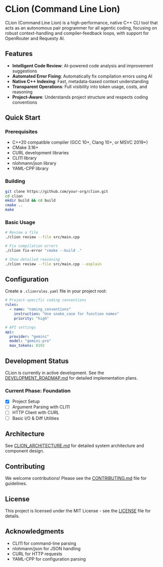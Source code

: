 # CLion (Command Line Lion)

CLion (Command Line Lion) is a high-performance, native C++ CLI tool that acts as an autonomous pair programmer for all agentic coding, focusing on robust context-handling and compiler-feedback loops, with support for OpenRouter and Requesty AI.

## Features

- **Intelligent Code Review**: AI-powered code analysis and improvement suggestions
- **Automated Error Fixing**: Automatically fix compilation errors using AI
- **Native C++ Indexing**: Fast, metadata-based context understanding
- **Transparent Operations**: Full visibility into token usage, costs, and reasoning
- **Project-Aware**: Understands project structure and respects coding conventions

## Quick Start

### Prerequisites

- C++20 compatible compiler (GCC 10+, Clang 10+, or MSVC 2019+)
- CMake 3.16+
- CURL development libraries
- CLI11 library
- nlohmann/json library
- YAML-CPP library

### Building

```bash
git clone https://github.com/your-org/clion.git
cd clion
mkdir build && cd build
cmake ..
make
```

### Basic Usage

```bash
# Review a file
./clion review --file src/main.cpp

# Fix compilation errors
./clion fix-error "cmake --build ."

# Show detailed reasoning
./clion review --file src/main.cpp --explain
```

## Configuration

Create a `.clionrules.yaml` file in your project root:

```yaml
# Project-specific coding conventions
rules:
  - name: "naming_conventions"
    instruction: "Use snake_case for function names"
    priority: "high"

# API settings
api:
  provider: "gemini"
  model: "gemini-pro"
  max_tokens: 8192
```

## Development Status

CLion is currently in active development. See the [DEVELOPMENT_ROADMAP.md](DEVELOPMENT_ROADMAP.md) for detailed implementation plans.

### Current Phase: Foundation

- [x] Project Setup
- [ ] Argument Parsing with CLI11
- [ ] HTTP Client with CURL
- [ ] Basic I/O & Diff Utilities

## Architecture

See [CLION_ARCHITECTURE.md](CLION_ARCHITECTURE.md) for detailed system architecture and component design.

## Contributing

We welcome contributions! Please see the [CONTRIBUTING.md](CONTRIBUTING.md) file for guidelines.

## License

This project is licensed under the MIT License - see the [LICENSE](LICENSE) file for details.

## Acknowledgments

- CLI11 for command-line parsing
- nlohmann/json for JSON handling
- CURL for HTTP requests
- YAML-CPP for configuration parsing